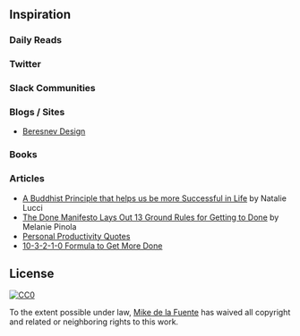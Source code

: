 ## Inspiration
### Daily Reads

### Twitter

### Slack Communities

### Blogs / Sites
- [Beresnev Design](http://beresnev.design/)

### Books

### Articles
- [A Buddhist Principle that helps us be more Successful in Life](https://www.elephantjournal.com/2016/01/a-buddhist-principle-that-helps-us-be-more-successful-in-life/) by Natalie Lucci
- [The Done Manifesto Lays Out 13 Ground Rules for Getting to Done](http://lifehacker.com/5864004/the-done-manifesto-lays-out-13-ground-rules-for-getting-to-done) by Melanie Pinola
- [Personal Productivity Quotes](http://sourcesofinsight.com/personal-productivity-quotes/)
- [10-3-2-1-0 Formula to Get More Done](http://www.earlytorise.com/10-3-2-1-0-formula-to-get-more-done/?utm_source=pocket&utm_medium=email&utm_campaign=pockethits)

## License

[![CC0](https://mirrors.creativecommons.org/presskit/buttons/88x31/svg/cc-zero.svg)](https://creativecommons.org/publicdomain/zero/1.0/)

To the extent possible under law, [Mike de la Fuente](http://twitter.highfiveboom.com) has waived all copyright and related or neighboring rights to this work.